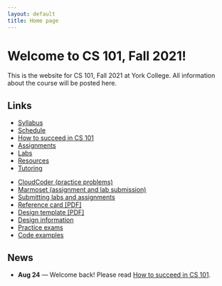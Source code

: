 ```yaml
---
layout: default
title: Home page
---
```


# Welcome to CS 101, Fall 2021!

This is the website for CS 101, Fall 2021 at York College.
All information about the course will be posted here.

## Links

<div class="multicol">
<div>
<ul class="multicol-links">
  <li><a href="syllabus.html">Syllabus</a></li>
  <li><a href="schedule.html">Schedule</a></li>
  <li><a href="success.html">How to succeed in CS 101</a></li>
  <li><a href="assign/index.html">Assignments</a></li>
  <li><a href="labs/index.html">Labs</a></li>
  <li><a href="resources.html">Resources</a></li>
  <li><a href="tutoring.html">Tutoring</a></li>
</ul>
</div>
<div>
<ul class="multicol-links">
  <li><a href="https://cs.ycp.edu/cloudcoder">CloudCoder (practice problems)</a></li>
  <li><a href="https://cs.ycp.edu/marmoset">Marmoset (assignment and lab submission)</a></li>
  <li><a href="submitting.html">Submitting labs and assignments</a></li>
  <li><a href="refcard.pdf">Reference card [PDF]</a></li>
  <li><a href="design-template.pdf">Design template [PDF]</a></li>
  <li><a href="design/index.html">Design information</a></li>
  <li><a href="practice/index.html">Practice exams</a></li>
  <li><a href="examples/index.html">Code examples</a></li>
</ul>
</div>
</div>

## News

* **Aug 24** &mdash; Welcome back!  Please read [How to succeed in CS 101](success.html).

<!--
* **Jan 23** &mdash; Welcome back!  Please read [How to succeed in CS 101](success.html) and a description of a [research study](study.html) being conducted this semester.
* **Feb 4** &mdash; The design for [Assignment 1](assign/assign01.html) is due in class
* **Feb 7** &mdash; The code for [Assignment 1](assign/assign01.html) is due by 11:59PM
* **Feb 13** &mdash; The design for [Assignment 2](assign/assign02.html) **Milestone 1** is due in class
* **Feb 18** &mdash; The code for [Assignment 2](assign/assign02.html) **Milestone 1** is due by 11:59PM
* **Feb 20** &mdash; The design for [Assignment 2](assign/assign02.html) **Milestone 2** is due in class
* **Feb 25** &mdash; The code for [Assignment 2](assign/assign02.html) **Milestone 2** is due by 11:59PM
* **Feb 27** &mdash; **EXAM 1**
* **Mar 3, 5** &mdash; **NO CLASS - WINTER BREAK**
* **Mar 17** &mdash; The code for [Assignment 3](assign/assign03.html) **Milestone 1** is due by 11:59PM
* **Mar 19** &mdash; The design for [Assignment 3](assign/assign03.html) **Milestone 2** is due in class
* **Mar 24** &mdash; The code for [Assignment 3](assign/assign03.html) **Milestone 2** is due by 11:59PM
* **Apr 1** &mdash; The code for [Assignment 4](assign/assign04.html) is due by 11:59PM
* **Apr 2** &mdash; **EXAM 2**
* **Apr 9** &mdash; **NO CLASS - SPRING BREAK**
* **Apr 21** &mdash; [Assignment 5](assign/assign05.html) is due by 11:59PM
* **Apr 30** &mdash; The code for [Assignment 6](assign/assign06.html) **Milestone 1** is due by 11:59PM
* **May 7** &mdash; The code for [Assignment 6](assign/assign06.html) **Milestone 2** is due by 11:59PM
* **May 7** &mdash; **EXAM 3**
* **May 12 (102), 14 (101,103) &mdash; FINAL EXAM**
-->

<!-- vim:set wrap: -->
<!-- vim:set linebreak: -->
<!-- vim:set nolist: -->
